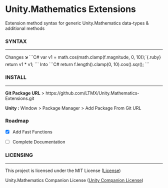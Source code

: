 # Unity.Mathematics Extensions
Extension method syntax for generic Unity.Mathematics data-types & additional methods

### SYNTAX
<hr>
Changes 🡶
  ```C#
  var v1 = math.cos(math.clamp(f.magnitude, 0, 10));`{.ruby}
  return v1 * v1;
  ```
Into
  ```C#
  return f.length().clamp(0, 10).cos().sqr();
  ```

### INSTALL 
<hr>
<p><b>Git Package URL</b> > https://github.com/LTMX/Unity.Mathematics-Extensions.git</p>
<p><b>Unity :</b> Window > Package Manager > Add Package From Git URL</p>

### Roadmap

- [x] Add Fast Functions

- [ ] Complete Documentation

### LICENSING 
<hr>
<p>This project is licensed under the MIT License (<a href="https://github.com/LTMX/Unity.Mathematics-Extensions/blob/master/LICENSE">License</a>)</p>
<p>Unity.Mathematics Companion License (<a href="https://github.com/Unity-Technologies/Unity.Mathematics/blob/master/LICENSE.md">Unity Companion License</a>)</p>
